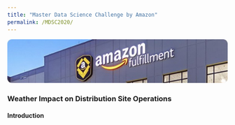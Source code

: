 ```yaml
---
title: "Master Data Science Challenge by Amazon"
permalink: /MDSC2020/
---
```


<img src="https://github.com/AlanJYLi/cv-portfolio/blob/gh-pages/assets/images/amazon600.png" />


### Weather Impact on Distribution Site Operations

#### Introduction
